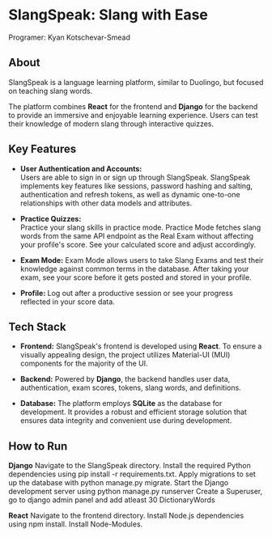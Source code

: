 # SlangSpeak: Slang with Ease
Programer: Kyan Kotschevar-Smead
## About

SlangSpeak is a language learning platform, similar to Duolingo, but focused on teaching slang words.

The platform combines **React** for the frontend and **Django** for the backend to provide an immersive and enjoyable learning experience. Users can test their knowledge of modern slang through interactive quizzes.

## Key Features

- **User Authentication and Accounts:**  
Users are able to sign in or sign up through SlangSpeak. SlangSpeak implements key features like sessions, password hashing and salting, authentication and refresh tokens, as well as dynamic one-to-one relationships with other data models and attributes.

- **Practice Quizzes:**  
Practice your slang skills in practice mode. Practice Mode fetches slang words from the same API endpoint as the Real Exam without affecting your profile's score. See your calculated score and adjust accordingly.

- **Exam Mode:** 
Exam Mode allows users to take Slang Exams and test their knowledge against common terms in the database. After taking your exam, see your score before it gets posted and stored in your profile.

- **Profile:** 
Log out after a productive session or see your progress reflected in your score data.

## Tech Stack

- **Frontend:** SlangSpeak's frontend is developed using **React**. To ensure a visually appealing design, the project utilizes Material-UI (MUI) components for the majority of the UI.

- **Backend:** Powered by **Django**, the backend handles user data, authentication, exam scores, tokens, slang words, and definitions.

- **Database:** The platform employs **SQLite** as the database for development. It provides a robust and efficient storage solution that ensures data integrity and convenient use during development.

## How to Run
**Django**
Navigate to the SlangSpeak directory.
Install the required Python dependencies using pip install -r requirements.txt.
Apply migrations to set up the database with python manage.py migrate.
Start the Django development server using python manage.py runserver
Create a Superuser, go to django admin panel and add atleast 30 DictionaryWords 

**React**
Navigate to the frontend directory.
Install Node.js dependencies using npm install.
Install Node-Modules.